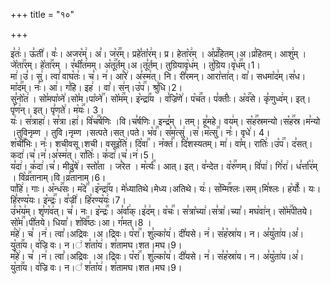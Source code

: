 +++
title = "१०"

+++


  
इ꣣तः꣢। ऊ꣣ती꣢। वः꣣। अजर꣡म्꣢। अ꣣। ज꣡र꣢꣯म्। प्रहे꣣ता꣡र꣢म्। प्र। हेता꣡र꣢म् । अ꣡प्र꣢꣯हितम्।अ।प्र꣣हितम्। आशु꣢म् । जे꣡ता꣢꣯रम्। हे꣡ता꣢꣯रम् । र꣣थी꣡त꣢मम्। अ꣡तू꣢꣯र्तम्।अ।तू꣣र्तम्। तुग्रियावृ꣡ध꣢म् । तु꣣ग्रिय।वृ꣡ध꣢꣯म्।1।  
मा꣢।उ꣣। सु꣢। त्वा꣣ वाघ꣡तः꣢। च꣣। न꣢। आ꣣रे꣢। अ꣣स्म꣢त्। नि। री꣣रमन्। आरा꣡त्ता꣢त्। वा꣣। सधमा꣡द꣢म्।स꣣ध।मा꣡द꣢꣯म्। नः꣣। आ꣢। ग꣣हि। इह꣢ । वा꣣। स꣢न्।उ꣡प꣢꣯। श्रु꣣धि।2।  
सु꣣नो꣡त꣢ । सो꣣मपा꣡व्ने꣢।सो꣣म।पा꣡व्ने꣢꣯। सो꣡म꣢꣯म्। इ꣡न्द्रा꣢꣯य । व꣣ज्रि꣡णे꣢। प꣡च꣢꣯त। प꣣क्तीः꣢। अ꣡व꣢꣯से। कृ꣣णुध्व꣢म्। इत्। पृ꣣ण꣢न्। इत्। पृ꣣णते꣢। म꣡यः꣢꣯। 3।  
यः꣢। स꣣त्राहा꣢। स꣣त्रा।हा꣢। वि꣡च꣢꣯र्षणिः ।वि।च꣣र्षणिः। इन्द्र꣣म् । तम्। हू꣣महे। वय꣢म्। स꣡ह꣢꣯स्रमन्यो।स꣡ह꣢꣯स्र।म꣣न्यो ।तुविनृम्ण । तुवि।नृम्ण ।सत्पते।सत्।पते। भ꣡व꣢꣯। स꣣म꣡त्सु꣢ ।स꣣।म꣡त्सु꣢꣯। नः꣣। वृधे꣢। 4।  
श꣡ची꣢꣯भिः। नः꣣। शचीवसू।शची। वसूइ꣡ति꣢। दि꣡वा꣢꣯ । न꣡क्तं꣢꣯। दि꣣शस्यतम्। मा꣢। वा꣣म्। रातिः꣢।उ꣡प꣢꣯। द꣣सत्। कदा꣢।च꣣।न꣣।अ꣣स्म꣢त्। रा꣣तिः꣢। क꣣दा꣢।च꣣।न꣢।5।  
य꣣दा꣢। क꣣दा꣢।च꣣। मीढु꣡षे꣢। स्तो꣣ता । ज꣣रेत । म꣡र्त्यः꣢꣯। आत्। इत्। व꣣न्देत। व꣡रु꣢꣯णम्। वि꣣पा꣢। गि꣣रा꣢। ध꣣र्त्ता꣡र꣢म् । वि꣡व्र꣢꣯तानाम्।वि।व्र꣣तानाम्।6।  
पा꣣हि꣢। गाः। अ꣡न्ध꣢꣯सः। म꣡दे꣢꣯ ।इ꣡न्द्रा꣢꣯य। मे꣣ध्यातिथे।मेध्य।अतिथे। यः꣢। स꣡म्मि꣢꣯श्लः।सम्।मि꣣श्लः। ह꣡र्योः꣢꣯। यः। हि꣣रण्य꣡यः। इ꣡न्द्रः꣢꣯। व꣣ज्री꣢। हि꣣रण्य꣡यः꣢।7।  
उ꣣भ꣡य꣢म्। शृ꣣ण꣡व꣢त्। च꣣। नः। इ꣡न्द्रः꣢꣯। अ꣣र्वा꣢क्।इ꣣द꣢म्। व꣡चः꣢꣯। स꣣त्रा꣡च्या꣢।स꣣त्रा꣢।च्या꣣। मघ꣡वा꣢न्। सो꣡म꣢꣯पीतये।सो꣡म꣢꣯।पी꣣तये। धिया꣣। श꣡वि꣢꣯ष्ठः।आ। ग꣣मत्।8 ।  
म꣣हे꣢। च꣣ ।न꣢। त्वा꣣।अद्रिवः ।अ।द्रिवः। प꣡रा꣢꣯। शु꣣ल्का꣡य꣢। दी꣣यसे। न꣢। स꣣ह꣡स्रा꣢य। न। अ꣣यु꣡ता꣢य।अ꣣।यु꣡ता꣢꣯य। व꣣ज्रि
वः। न।꣢ श꣣ता꣡य꣢। श꣣तामघ।शत।मघ।9।  
म꣣हे꣢। च꣣ ।न꣢। त्वा꣣।अद्रिवः ।अ।द्रिवः। प꣡रा꣢꣯। शु꣣ल्का꣡य꣢। दी꣣यसे। न꣢। स꣣ह꣡स्रा꣢य। न। अ꣣यु꣡ता꣢य।अ꣣।यु꣡ता꣢꣯य। व꣣ज्रि
वः। न।꣢ श꣣ता꣡य꣢। श꣣तामघ।शत।मघ।9।  
